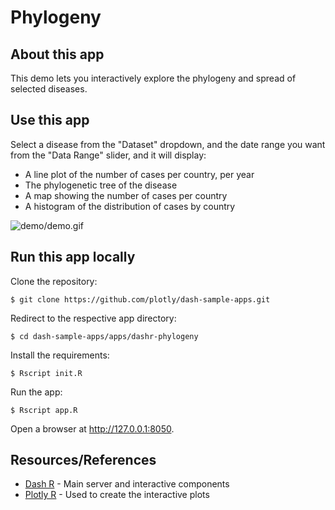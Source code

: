 # Phylogeny

## About this app

This demo lets you interactively explore the phylogeny and spread of selected diseases. 

## Use this app

Select a disease from the "Dataset" dropdown, and the date range you want from the "Data Range" slider, and it will display:

- A line plot of the number of cases per country, per year
- The phylogenetic tree of the disease
- A map showing the number of cases per country
- A histogram of the distribution of cases by country

![demo/demo.gif](demo/demo.gif)

## Run this app locally

Clone the repository:

```
$ git clone https://github.com/plotly/dash-sample-apps.git
```

Redirect to the respective app directory:

```
$ cd dash-sample-apps/apps/dashr-phylogeny
```

Install the requirements:

```
$ Rscript init.R
```

Run the app:

```
$ Rscript app.R
```

Open a browser at http://127.0.0.1:8050.

## Resources/References

* [Dash R](https://dashr.plot.ly/) - Main server and interactive components 
* [Plotly R](https://plot.ly/r/) - Used to create the interactive plots
